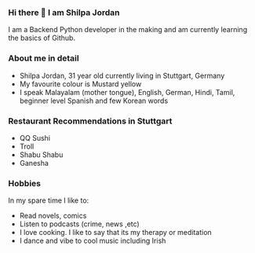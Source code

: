 ### Hi there 👋 I am Shilpa Jordan
I am a Backend Python developer in the making and am currently learning the basics of Github.
### About me in detail
- Shilpa Jordan, 31 year old currently living in Stuttgart, Germany
- My favourite colour is Mustard yellow
- I speak Malayalam (mother tongue), English, German, Hindi, Tamil, beginner level Spanish and few Korean words
### Restaurant Recommendations in Stuttgart
- QQ Sushi
- Troll
- Shabu Shabu
- Ganesha
### Hobbies
In my spare time I like to:
- Read novels, comics
- Listen to podcasts (crime, news ,etc)
- I love cooking. I like to say that its my therapy or meditation
- I dance and vibe to cool music including Irish 

